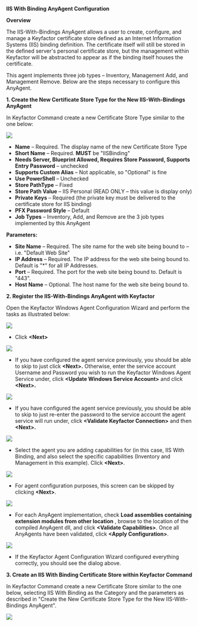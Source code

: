 **IIS With Binding AnyAgent Configuration**

**Overview**

The IIS-With-Bindings AnyAgent allows a user to create, configure, and manage a Keyfactor certificate store defined as an Internet Information Systems (IIS) binding definition. The certificate itself will still be stored in the defined server&#39;s personal certificate store, but the management within Keyfactor will be abstracted to appear as if the binding itself houses the certificate.

This agent implements three job types – Inventory, Management Add, and Management Remove. Below are the steps necessary to configure this AnyAgent.

**1. Create the New Certificate Store Type for the New IIS-With-Bindings AnyAgent**

In Keyfactor Command create a new Certificate Store Type similar to the one below:

![](Images/Image1.png)

- **Name** – Required. The display name of the new Certificate Store Type
- **Short Name** – Required. **MUST** be &quot;IISBinding&quot;
- **Needs Server, Blueprint Allowed, Requires Store Password, Supports Entry Password** – unchecked
- **Supports Custom Alias** – Not applicable, so &quot;Optional&quot; is fine
- **Use PowerShell** – Unchecked
- **Store PathType** – Fixed
- **Store Path Value** – IIS Personal (READ ONLY – this value is display only)
- **Private Keys** – Required (the private key must be delivered to the certificate store for IIS binding)
- **PFX Password Style** – Default
- **Job Types** – Inventory, Add, and Remove are the 3 job types implemented by this AnyAgent

**Parameters:**

- **Site Name** – Required. The site name for the web site being bound to – i.e. &quot;Default Web Site&quot;
- **IP Address** – Required. The IP address for the web site being bound to. Default is &quot;\*&quot; for all IP Addresses.
- **Port** – Required. The port for the web site being bound to. Default is &quot;443&quot;.
- **Host Name** – Optional. The host name for the web site being bound to.

**2. Register the IIS-With-Bindings AnyAgent with Keyfactor**

Open the Keyfactor Windows Agent Configuration Wizard and perform the tasks as illustrated below:

![](Images/Image2.png)

- Click **\<Next\>**

![](Images/Image3.png)

- If you have configured the agent service previously, you should be able to skip to just click **\<Next\>.** Otherwise, enter the service account Username and Password you wish to run the Keyfactor Windows Agent Service under, click **\<Update Windows Service Account\>** and click **\<Next\>.**

![](Images/Image4.png)

- If you have configured the agent service previously, you should be able to skip to just re-enter the password to the service account the agent service will run under, click **\<Validate Keyfactor Connection\>** and then **\<Next\>.**

![](Images/Image5.png)

- Select the agent you are adding capabilities for (in this case, IIS With Binding, and also select the specific capabilities (Inventory and Management in this example). Click **\<Next\>**.

![](Images/Image6.png)

- For agent configuration purposes, this screen can be skipped by clicking **\<Next\>**.

![](Images/Image7.png)

- For each AnyAgent implementation, check **Load assemblies containing extension modules from other location** , browse to the location of the compiled AnyAgent dll, and click **\<Validate Capabilities\>**. Once all AnyAgents have been validated, click **\<Apply Configuration\>**.

![](Images/Image8.png)

- If the Keyfactor Agent Configuration Wizard configured everything correctly, you should see the dialog above.

**3. Create an IIS With Binding Certificate Store within Keyfactor Command**

In Keyfactor Command create a new Certificate Store similar to the one below, selecting IIS With Binding as the Category and the parameters as described in &quot;Create the New Certificate Store Type for the New IIS-With-Bindings AnyAgent&quot;.

![](Images/Image9.png)
